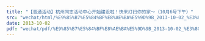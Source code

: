```yaml
---
title: "【普通活动】杭州同志活动中心开始建设啦！快来打扫你的家～（10月6号下午）"
src: "wechat/html/%E9%85%B7%E5%84%BF%E8%AE%BA%E5%9D%9B_2013-10-02_%E3%80%90%E6%99%AE%E9%80%9A%E6%B4%BB%E5%8A%A8%E3%80%91%E6%9D%AD%E5%B7%9E%E5%90%8C%E5%BF%97%E6%B4%BB%E5%8A%A8%E4%B8%AD%E5%BF%83%E5%BC%80%E5%A7%8B%E5%BB%BA%E8%AE%BE%E5%95%A6%EF%BC%81%E5%BF%AB%E6%9D%A5%E6%89%93%E6%89%AB%E4%BD%A0%E7%9A%84%E5%AE%B6%EF%BD%9E%EF%BC%8810%E6%9C%886%E5%8F%B7%E4%B8%8B%E5%8D%88%EF%BC%89.html"
date: 2013-10-02
pdf: "wechat/pdf/%E9%85%B7%E5%84%BF%E8%AE%BA%E5%9D%9B_2013-10-02_%E3%80%90%E6%99%AE%E9%80%9A%E6%B4%BB%E5%8A%A8%E3%80%91%E6%9D%AD%E5%B7%9E%E5%90%8C%E5%BF%97%E6%B4%BB%E5%8A%A8%E4%B8%AD%E5%BF%83%E5%BC%80%E5%A7%8B%E5%BB%BA%E8%AE%BE%E5%95%A6%EF%BC%81%E5%BF%AB%E6%9D%A5%E6%89%93%E6%89%AB%E4%BD%A0%E7%9A%84%E5%AE%B6%EF%BD%9E%EF%BC%8810%E6%9C%886%E5%8F%B7%E4%B8%8B%E5%8D%88%EF%BC%89.pdf"
---
```

